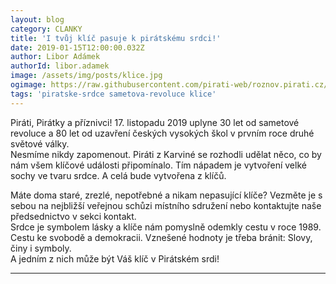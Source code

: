 ```yaml
---
layout: blog
category: CLANKY
title: 'I tvůj klíč pasuje k pirátskému srdci!'
date: 2019-01-15T12:00:00.032Z
author: Libor Adámek
authorId: libor.adamek
image: /assets/img/posts/klice.jpg
ogimage: https://raw.githubusercontent.com/pirati-web/roznov.pirati.cz/master/assets/img/posts/klice.jpg
tags: 'piratske-srdce sametova-revoluce klice'
---
```

Piráti, Pirátky a příznivci! 17. listopadu 2019 uplyne 30 let od sametové revoluce a 
80 let od uzavření českých vysokých škol v prvním roce druhé světové války.<br> 
Nesmíme nikdy zapomenout. Piráti z Karviné se rozhodli udělat něco, co by nám všem klíčové události připomínalo. 
Tím nápadem je vytvoření velké sochy ve tvaru srdce. A celá bude vytvořena z klíčů.

Máte doma staré, zrezlé, nepotřebné a nikam nepasující klíče? Vezměte je s sebou na nejbližší veřejnou schůzi místního sdružení 
nebo kontaktujte naše předsednictvo v sekci kontakt.<br>
Srdce je symbolem lásky a klíče nám pomyslně odemkly cestu v roce 1989.<br> 
Cestu ke svobodě a demokracii. Vznešené hodnoty je třeba bránit: Slovy, činy i symboly. <br>
A jedním z nich může být Váš klíč v Pirátském srdi!

- - -
